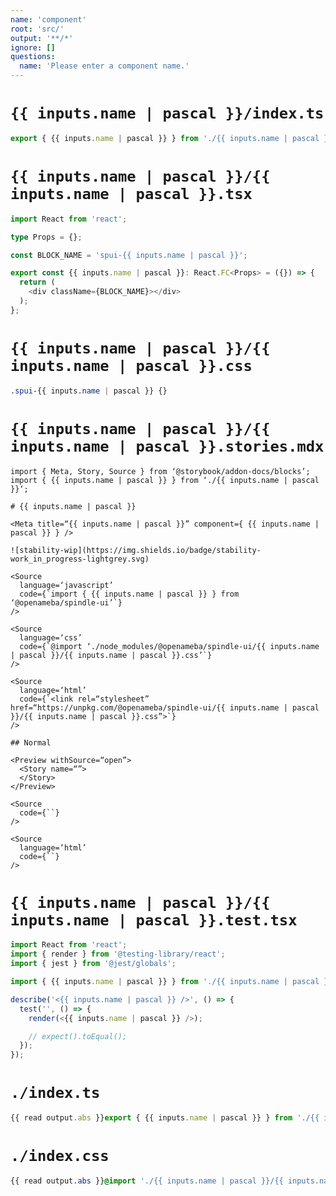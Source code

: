 ```yaml
---
name: 'component'
root: 'src/'
output: '**/*'
ignore: []
questions:
  name: 'Please enter a component name.'
---
```


# `{{ inputs.name | pascal }}/index.ts`

```typescript
export { {{ inputs.name | pascal }} } from './{{ inputs.name | pascal }}';
```

# `{{ inputs.name | pascal }}/{{ inputs.name | pascal }}.tsx`

```typescript
import React from 'react';

type Props = {};

const BLOCK_NAME = 'spui-{{ inputs.name | pascal }}';

export const {{ inputs.name | pascal }}: React.FC<Props> = ({}) => {
  return (
    <div className={BLOCK_NAME}></div>
  );
};
```

# `{{ inputs.name | pascal }}/{{ inputs.name | pascal }}.css`

```css
.spui-{{ inputs.name | pascal }} {}
```

# `{{ inputs.name | pascal }}/{{ inputs.name | pascal }}.stories.mdx`

```
import { Meta, Story, Source } from ‘@storybook/addon-docs/blocks’;
import { {{ inputs.name | pascal }} } from ‘./{{ inputs.name | pascal }}‘;

# {{ inputs.name | pascal }}

<Meta title=“{{ inputs.name | pascal }}” component={ {{ inputs.name | pascal }} } />

![stability-wip](https://img.shields.io/badge/stability-work_in_progress-lightgrey.svg)

<Source
  language=‘javascript’
  code={`import { {{ inputs.name | pascal }} } from ‘@openameba/spindle-ui’`}
/>

<Source
  language=‘css’
  code={`@import ‘./node_modules/@openameba/spindle-ui/{{ inputs.name | pascal }}/{{ inputs.name | pascal }}.css’`}
/>

<Source
  language=‘html’
  code={`<link rel=“stylesheet” href=“https://unpkg.com/@openameba/spindle-ui/{{ inputs.name | pascal }}/{{ inputs.name | pascal }}.css”>`}
/>

## Normal

<Preview withSource=“open”>
  <Story name=“”>
  </Story>
</Preview>

<Source
  code={``}
/>

<Source
  language=‘html’
  code={``}
/>
```

# `{{ inputs.name | pascal }}/{{ inputs.name | pascal }}.test.tsx`

```typescript
import React from 'react';
import { render } from '@testing-library/react';
import { jest } from '@jest/globals';

import { {{ inputs.name | pascal }} } from './{{ inputs.name | pascal }}';

describe('<{{ inputs.name | pascal }} />', () => {
  test('', () => {
    render(<{{ inputs.name | pascal }} />);

    // expect().toEqual();
  });
});
```

# `./index.ts`

```typescript
{{ read output.abs }}export { {{ inputs.name | pascal }} } from './{{ inputs.name | pascal }}';
```

# `./index.css`

```css
{{ read output.abs }}@import './{{ inputs.name | pascal }}/{{ inputs.name | pascal }}.css';
```
